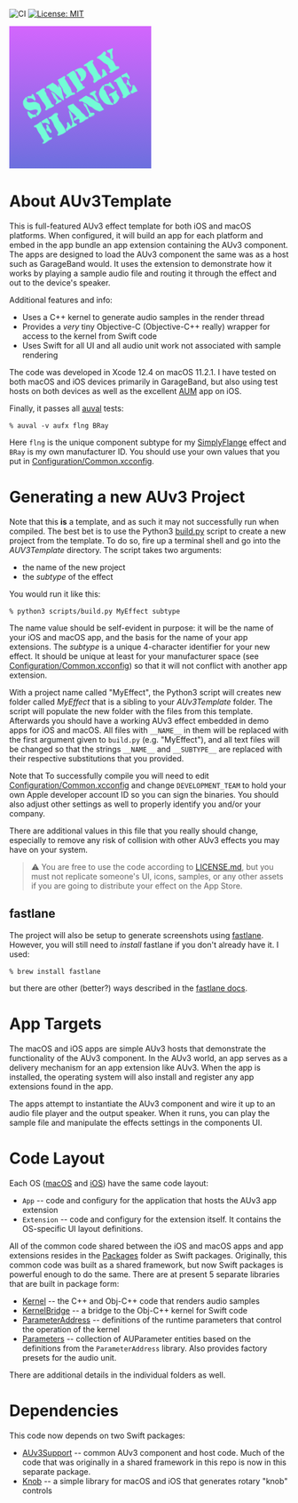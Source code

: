 ![CI](https://github.com/bradhowes/AUv3Template/workflows/CI/badge.svg?branch=main)
[![License: MIT](https://img.shields.io/badge/License-MIT-A31F34.svg)](https://opensource.org/licenses/MIT)

![](macOS/App/Assets.xcassets/AppIcon.appiconset/256px.png)

# About AUv3Template

This is full-featured AUv3 effect template for both iOS and macOS platforms. When configured, it will build an
app for each platform and embed in the app bundle an app extension containing the AUv3 component. The apps are designed
to load the AUv3 component the same was as a host such as GarageBand would. It uses the extension to demonstrate how it 
works by playing a sample audio file and routing it through the effect and out to the device's speaker.

Additional features and info:

* Uses a C++ kernel to generate audio samples in the render thread
* Provides a *very* tiny Objective-C (Objective-C++ really) wrapper for access to the kernel from Swift code
* Uses Swift for all UI and all audio unit work not associated with sample rendering

The code was developed in Xcode 12.4 on macOS 11.2.1. I have tested on both macOS and iOS devices primarily in
GarageBand, but also using test hosts on both devices as well as the excellent
[AUM](https://apps.apple.com/us/app/aum-audio-mixer/id1055636344) app on iOS.

Finally, it passes all
[auval](https://developer.apple.com/library/archive/documentation/MusicAudio/Conceptual/AudioUnitProgrammingGuide/AudioUnitDevelopmentFundamentals/AudioUnitDevelopmentFundamentals.html)
tests:

```
% auval -v aufx flng BRay
```

Here `flng` is the unique component subtype for my [SimplyFlange](https://github.com/bradhowes/SimplyFlange)
effect and `BRay` is my own manufacturer ID. You should use your own values that you put in
[Configuration/Common.xcconfig](Configuration/Common.xcconfig).

# Generating a new AUv3 Project

Note that this **is** a template, and as such it may not successfully run when compiled. The best bet is to use the
Python3 [build.py](scripts/build.py) script to create a new project from the template. To do so, fire up a terminal
shell and go into the _AUV3Template_ directory. The script takes two arguments:

- the name of the new project
- the _subtype_ of the effect

You would run it like this:

```
% python3 scripts/build.py MyEffect subtype
```

The name value should be self-evident in purpose: it will be the name of your iOS and macOS app, and the basis for the
name of your app extensions. The _subtype_ is a unique 4-character identifier for your new effect. It should be unique 
at least for your manufacturer space (see [Configuration/Common.xcconfig](Configuration/Common.xcconfig)) so that it
will not conflict with another app extension.

With a project name called "MyEffect", the Python3 script will creates new folder called _MyEffect_ that is a sibling to
your _AUv3Template_ folder. The script will populate the new folder with the files from this template.
Afterwards you should have a working AUv3 effect embedded in demo apps for iOS and macOS. All files with
`__NAME__` in them will be replaced with the first argument given to `build.py` (e.g. "MyEffect"), and all text
files will be changed so that the strings `__NAME__` and `__SUBTYPE__` are replaced with their respective substitutions
that you provided.

Note that To successfully compile you will need to edit
[Configuration/Common.xcconfig](Configuration/Common.xcconfig) and change `DEVELOPMENT_TEAM` to hold your own
Apple developer account ID so you can sign the binaries. You should also adjust other settings as well to
properly identify you and/or your company.

There are additional values in this file that you really should change, especially to remove any risk of
collision with other AUv3 effects you may have on your system.

> :warning: You are free to use the code according to [LICENSE.md](LICENSE.md), but you must not replicate
> someone's UI, icons, samples, or any other assets if you are going to distribute your effect on the App Store.

## fastlane

The project will also be setup to generate screenshots using [fastlane](https://github.com/fastlane/fastlane).
However, you will still need to *install* fastlane if you don't already have it. I used:

```
% brew install fastlane
```

but there are other (better?) ways described in the [fastlane docs](https://docs.fastlane.tools).

# App Targets

The macOS and iOS apps are simple AUv3 hosts that demonstrate the functionality of the AUv3 component. In the
AUv3 world, an app serves as a delivery mechanism for an app extension like AUv3. When the app is installed, the
operating system will also install and register any app extensions found in the app.

The apps attempt to instantiate the AUv3 component and wire it up to an audio file player and the output
speaker. When it runs, you can play the sample file and manipulate the effects settings in the components UI.

# Code Layout

Each OS ([macOS](macOS) and [iOS](iOS)) have the same code layout:

* `App` -- code and configury for the application that hosts the AUv3 app extension
* `Extension` -- code and configury for the extension itself. It contains the OS-specific UI layout
  definitions.

All of the common code shared between the iOS and macOS apps and app extensions resides in the [Packages](Packages)
folder as Swift packages. Originally, this common code was built as a shared framework, but now Swift packages is
powerful enough to do the same. There are at present 5 separate libraries that are built in package form:

* [Kernel](Packages/Sources/Kernel) -- the C++ and Obj-C++ code that renders audio samples
* [KernelBridge](Packages/Sources/KernelBridge) -- a bridge to the Obj-C++ kernel for Swift code
* [ParameterAddress](Packages/Sources/ParameterAddress) -- definitions of the runtime parameters that control the 
operation of the kernel
* [Parameters](Packages/Sources/Parameters) -- collection of AUParameter entities based on the definitions from 
the `ParameterAddress` library. Also provides factory presets for the audio unit.

There are additional details in the individual folders as well.

# Dependencies

This code now depends on two Swift packages:

- [AUv3Support](https://github.com/bradhowes/AUv3Support) -- common AUv3 component and host code. Much of the code that
was originally in a shared framework in this repo is now in this separate package.
- [Knob](https://github.com/bradhowes/knob) -- a simple library for macOS and iOS that generates rotary "knob" controls

